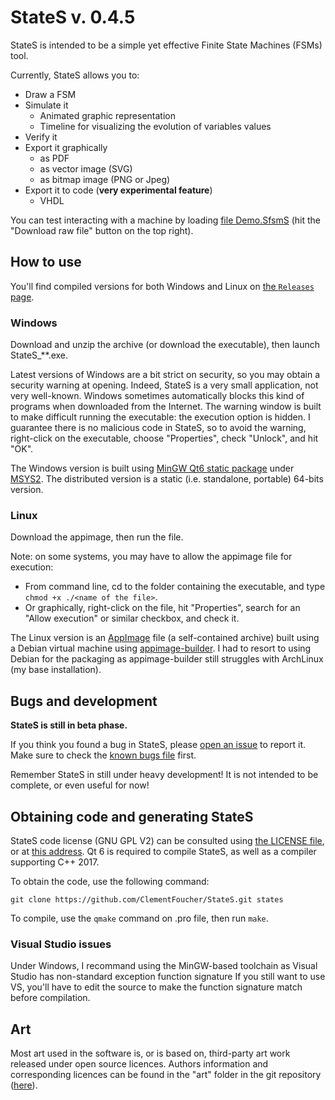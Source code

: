 
# StateS v. 0.4.5

StateS is intended to be a simple yet effective Finite State Machines (FSMs) tool.

Currently, StateS allows you to:

- Draw a FSM
- Simulate it
    - Animated graphic representation
    - Timeline for visualizing the evolution of variables values
- Verify it
- Export it graphically
    - as PDF
    - as vector image (SVG)
    - as bitmap image (PNG or Jpeg)
- Export it to code (**very experimental feature**)
    - VHDL

You can test interacting with a machine by loading [file Demo.SfsmS](samples/Demo.SfsmS) (hit the "Download raw file" button on the top right).


## How to use
You'll find compiled versions for both Windows and Linux on [the `Releases` page](https://github.com/ClementFoucher/StateS/releases).

### Windows
Download and unzip the archive (or download the executable), then launch StateS_**.exe.

Latest versions of Windows are a bit strict on security, so you may obtain a security warning at opening.
Indeed, StateS is a very small application, not very well-known.
Windows sometimes automatically blocks this kind of programs when downloaded from the Internet.
The warning window is built to make difficult running the executable: the execution option is hidden.
I guarantee there is no malicious code in StateS, so to avoid the warning, right-click on the executable, choose "Properties", check "Unlock", and hit "OK".

The Windows version is built using [MinGW Qt6 static package](https://packages.msys2.org/base/mingw-w64-qt6-static) under [MSYS2](https://www.msys2.org/).
The distributed version is a static (i.e. standalone, portable) 64-bits version.

### Linux
Download the appimage, then run the file.

Note: on some systems, you may have to allow the appimage file for execution:
- From command line, cd to the folder containing the executable, and type `chmod +x ./<name of the file>`.
- Or graphically, right-click on the file, hit "Properties", search for an "Allow execution" or similar checkbox, and check it.

The Linux version is an [AppImage](https://en.wikipedia.org/wiki/AppImage) file (a self-contained archive) built using a Debian virtual machine using [appimage-builder](https://appimage-builder.readthedocs.io/en/latest/).
I had to resort to using Debian for the packaging as appimage-builder still struggles with ArchLinux (my base installation).


## Bugs and development

**StateS is still in beta phase.**

If you think you found a bug in StateS, please [open an issue](https://github.com/ClementFoucher/StateS/issues) to report it.
Make sure to check the [known bugs file](text/known_bugs.txt?raw=true) first.

Remember StateS in still under heavy development!
It is not intended to be complete, or even useful for now!


## Obtaining code and generating StateS
StateS code license (GNU GPL V2) can be consulted using [the LICENSE file](LICENSE?raw=true), or at [this address](https://www.gnu.org/licenses/gpl-2.0.en.html).
Qt 6 is required to compile StateS, as well as a compiler supporting C++ 2017.

To obtain the code, use the following command:
```
git clone https://github.com/ClementFoucher/StateS.git states
```
To compile, use the `qmake` command on .pro file, then run `make`.

### Visual Studio issues
Under Windows, I recommand using the MinGW-based toolchain as Visual Studio has non-standard exception function signature
If you still want to use VS, you'll have to edit the source to make the function signature match before compilation.


## Art
Most art used in the software is, or is based on, third-party art work released under open source licences.
Authors information and corresponding licences can be found in the "art" folder in the git repository ([here](art/AUTHORS?raw=true)).
